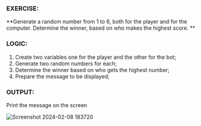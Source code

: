 ### EXERCISE: 

**Generate a random number from 1 to 6, both for the player and for the computer.
Determine the winner, based on who makes the highest score. **

### LOGIC:

1. Create two variables one for the player and the other for the bot;
2. Generate two random numbers for each;
3. Determine the winner based on who gets the highest number;
4. Prepare the message to be displayed;

### OUTPUT:
Print the message on the screen


![Screenshot 2024-02-08 183720](https://github.com/AndreazzaRiccardo/js-mail-dadi/assets/136316597/d798e455-754a-41a4-a56d-585849ec55ff)

